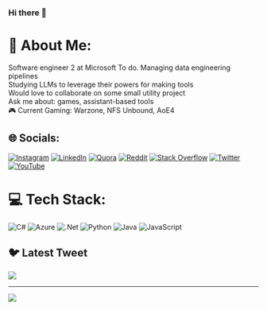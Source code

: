 ### Hi there 👋

<!--
**husainhz7/husainhz7** is a ✨ _special_ ✨ repository because its `README.md` (this file) appears on your GitHub profile.

Here are some ideas to get you started:

- 🔭 I’m currently working on ...
- 🌱 I’m currently learning ...
- 👯 I’m looking to collaborate on ...
- 🤔 I’m looking for help with ...
- 💬 Ask me about ...
- 📫 How to reach me: ...
- 😄 Pronouns: ...
- ⚡ Fun fact: ...
-->

# 💫 About Me:
Software engineer 2 at Microsoft To do. Managing data engineering pipelines<br>Studying LLMs to leverage their powers for making tools<br>Would love to collaborate on some small utility project<br>Ask me about: games, assistant-based tools<br>🎮 Current Gaming: Warzone, NFS Unbound, AoE4<br>


## 🌐 Socials:
[![Instagram](https://img.shields.io/badge/Instagram-%23E4405F.svg?logo=Instagram&logoColor=white)](https://instagram.com/husainhz7) [![LinkedIn](https://img.shields.io/badge/LinkedIn-%230077B5.svg?logo=linkedin&logoColor=white)](https://linkedin.com/in/husain-zaidi) [![Quora](https://img.shields.io/badge/Quora-%23B92B27.svg?logo=Quora&logoColor=white)](https://quora.com/profile/husainhz7) [![Reddit](https://img.shields.io/badge/Reddit-%23FF4500.svg?logo=Reddit&logoColor=white)](https://reddit.com/user/husainhz7) [![Stack Overflow](https://img.shields.io/badge/-Stackoverflow-FE7A16?logo=stack-overflow&logoColor=white)](https://stackoverflow.com/users/husainhz7) [![Twitter](https://img.shields.io/badge/Twitter-%231DA1F2.svg?logo=Twitter&logoColor=white)](https://twitter.com/husainhz7) [![YouTube](https://img.shields.io/badge/YouTube-%23FF0000.svg?logo=YouTube&logoColor=white)](https://youtube.com/@UCWYArmK19PZ4fikClJW7REA) 

# 💻 Tech Stack:
![C#](https://img.shields.io/badge/c%23-%23239120.svg?style=for-the-badge&logo=c-sharp&logoColor=white) ![Azure](https://img.shields.io/badge/azure-%230072C6.svg?style=for-the-badge&logo=azure-devops&logoColor=white) ![.Net](https://img.shields.io/badge/.NET-5C2D91?style=for-the-badge&logo=.net&logoColor=white) ![Python](https://img.shields.io/badge/python-3670A0?style=for-the-badge&logo=python&logoColor=ffdd54) ![Java](https://img.shields.io/badge/java-%23ED8B00.svg?style=for-the-badge&logo=java&logoColor=white) ![JavaScript](https://img.shields.io/badge/javascript-%23323330.svg?style=for-the-badge&logo=javascript&logoColor=%23F7DF1E)

## 🐦 Latest Tweet
[![](https://gtce.itsvg.in/api?username=husainhz7)](https://github.com/VishwaGauravIn/github-twitter-card-embed)

---
[![](https://visitcount.itsvg.in/api?id=husainhz7&icon=0&color=12)](https://visitcount.itsvg.in)

<!-- Proudly created with GPRM ( https://gprm.itsvg.in ) -->
